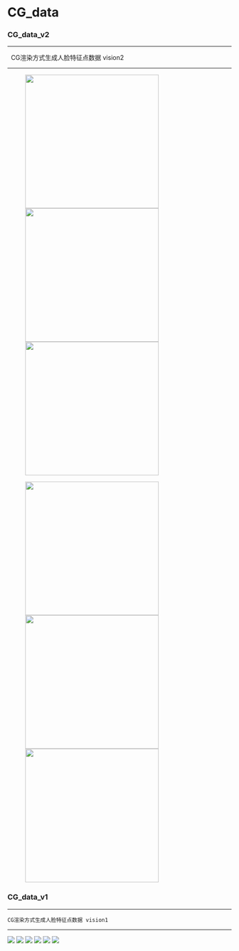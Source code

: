 # CG_data

### CG_data_v2
***
    CG渲染方式生成人脸特征点数据 vision2
***
<figure class="third">
    <img src="https://github.com/VectorSL/CG_data/blob/master/data_v2/0.png" width="300">
    <img src="https://github.com/VectorSL/CG_data/blob/master/data_v2/1.png" width="300">
    <img src="https://github.com/VectorSL/CG_data/blob/master/data_v2/2.png" width="300">
</figure>
<figure class="third">
    <img src="https://github.com/VectorSL/CG_data/blob/master/data_v2/3.png" width="300">
    <img src="https://github.com/VectorSL/CG_data/blob/master/data_v2/4.png" width="300">
    <img src="https://github.com/VectorSL/CG_data/blob/master/data_v2/5.png" width="300">
</figure>

### CG_data_v1
***
    CG渲染方式生成人脸特征点数据 vision1
***
![](https://github.com/VectorSL/CG_data/blob/master/1.png)
![](https://github.com/VectorSL/CG_data/blob/master/2.png)
![](https://github.com/VectorSL/CG_data/blob/master/3.png)
![](https://github.com/VectorSL/CG_data/blob/master/4.png)
![](https://github.com/VectorSL/CG_data/blob/master/5.png)
![](https://github.com/VectorSL/CG_data/blob/master/6.png)
